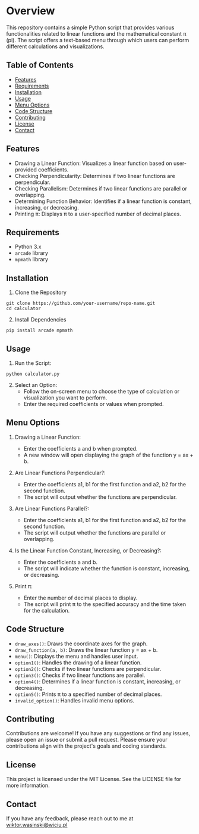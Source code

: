 # Overview
This repository contains a simple Python script that provides various functionalities related to linear functions and the mathematical constant π (pi). The script offers a text-based menu through which users can perform different calculations and visualizations.

## Table of Contents
- [Features](#features)
- [Requirements](#requirements)
- [Installation](#installation)
- [Usage](#usage)
- [Menu Options](#menu-options)
- [Code Structure](#code-structure)
- [Contributing](#contributing)
- [License](#license)
- [Contact](#contact)

## Features
- Drawing a Linear Function: Visualizes a linear function based on user-provided coefficients.
- Checking Perpendicularity: Determines if two linear functions are perpendicular.
- Checking Parallelism: Determines if two linear functions are parallel or overlapping.
- Determining Function Behavior: Identifies if a linear function is constant, increasing, or decreasing.
- Printing π: Displays π to a user-specified number of decimal places.

## Requirements
- Python 3.x
- `arcade` library
- `mpmath` library

## Installation
1. Clone the Repository
```
git clone https://github.com/your-username/repo-name.git
cd calculator
```
2. Install Dependencies
```
pip install arcade mpmath
```

## Usage
1. Run the Script:
```
python calculator.py
```

2. Select an Option:
   - Follow the on-screen menu to choose the type of calculation or visualization you want to perform.
   - Enter the required coefficients or values when prompted.

## Menu Options
1. Drawing a Linear Function:
   - Enter the coefficients a and b when prompted.
   - A new window will open displaying the graph of the function y = ax + b.

2. Are Linear Functions Perpendicular?:
   - Enter the coefficients a1, b1 for the first function and a2, b2 for the second function.
   - The script will output whether the functions are perpendicular.

3. Are Linear Functions Parallel?:
   - Enter the coefficients a1, b1 for the first function and a2, b2 for the second function.
   - The script will output whether the functions are parallel or overlapping.

4. Is the Linear Function Constant, Increasing, or Decreasing?:
   - Enter the coefficients a and b.
   - The script will indicate whether the function is constant, increasing, or decreasing.

5. Print π:
   - Enter the number of decimal places to display.
   - The script will print π to the specified accuracy and the time taken for the calculation.

## Code Structure
- `draw_axes()`: Draws the coordinate axes for the graph.
- `draw_function(a, b)`: Draws the linear function y = ax + b.
- `menu()`: Displays the menu and handles user input.
- `option1()`: Handles the drawing of a linear function.
- `option2()`: Checks if two linear functions are perpendicular.
- `option3()`: Checks if two linear functions are parallel.
- `option4()`: Determines if a linear function is constant, increasing, or decreasing.
- `option5()`: Prints π to a specified number of decimal places.
- `invalid_option()`: Handles invalid menu options.

## Contributing
Contributions are welcome! If you have any suggestions or find any issues, please open an issue or submit a pull request. Please ensure your contributions align with the project's goals and coding standards.

## License
This project is licensed under the MIT License. See the LICENSE file for more information.

## Contact
If you have any feedback, please reach out to me at wiktor.wasinski@wiciu.pl
